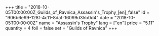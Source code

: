 +++
title = "2018-10-05T00:00:00Z_Guilds_of_Ravnica_Assassin's_Trophy_[en]_false"
id = "906b6e99-128f-4c11-8daf-16099d35b0d4"
date = "2018-10-05T00:00:00Z"
name = "Assassin's Trophy"
lang = ["en"]
price = "5.11"
quantity = 4
foil = false
set = "Guilds of Ravnica"
+++
